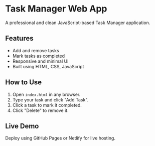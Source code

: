 # Task Manager Web App

A professional and clean JavaScript-based Task Manager application.

## Features

- Add and remove tasks
- Mark tasks as completed
- Responsive and minimal UI
- Built using HTML, CSS, JavaScript

## How to Use

1. Open `index.html` in any browser.
2. Type your task and click "Add Task".
3. Click a task to mark it completed.
4. Click "Delete" to remove it.

## Live Demo

Deploy using GitHub Pages or Netlify for live hosting.
